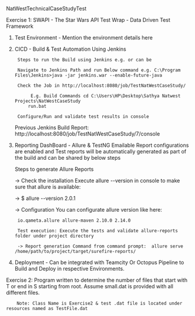 NatWestTechnicalCaseStudyTest

Exercise 1:  SWAPI - The Star Wars API Test Wrap - Data Driven Test Framework

1. Test Environment  - Mention the environment details here

2. CICD - Build & Test Automation Using Jenkins

        Steps to run the Build using Jenkins e.g. or can be

        Navigate to Jenkins Path and run Below command e.g. C:\Program Files\Jenkins>java -jar jenkins.war --enable-future-java

        Check the Job in http://localhost:8080/job/TestNatWestCaseStudy/

             E.g. Build Commands cd C:\Users\HP\Desktop\Sathya Natwest Projects\NatWestCaseStudy
            run.bat

        Configure/Run and validate test results in console

    Previous Jenkins Build Report:
    http://localhost:8080/job/TestNatWestCaseStudy/7/console

3. Reporting DashBoard   - Allure & TestNG Emailable Report configurations are enabled and Test reports will be automatically generated as part of the build and can be shared by below steps 

    Steps to generate Allure Reports

    -> Check the installation Execute allure --version in console to make sure that allure is available:

	-> $ allure --version 2.0.1

	-> Configuration You can configurate allure version like here:

		io.qameta.allure allure-maven 2.10.0 2.14.0

		Test execution: Execute the tests and validate allure-reports folder under project directory
		
		-> Report generation Command from command prompt:  allure serve /home/path/to/project/target/surefire-reports/

4. Deployment - Can be integrated with Teamcity Or Octopus Pipeline to Build and Deploy in respective Environments.


Exercise 2: Program written to determine the number of files that start with T or end in S starting from root. Assume small.dat is provided with all different files. 

        Note: Class Name is Exercise2 & test .dat file is located under resources named as TestFile.dat 
